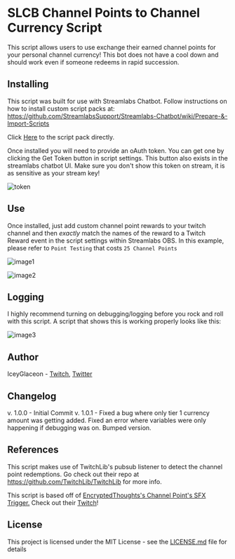 # SLCB Channel Points to Channel Currency Script

This script allows users to use exchange their earned channel points for your personal channel currency!
This bot does not have a cool down and should work even if someone redeems in rapid succession.

## Installing

This script was built for use with Streamlabs Chatbot.
Follow instructions on how to install custom script packs at:
https://github.com/StreamlabsSupport/Streamlabs-Chatbot/wiki/Prepare-&-Import-Scripts

Click [Here](https://github.com/iceyglaceon/SLCB-Channel-Points-to-Channel-Currency/blob/master/ChannelPointsToChannelCurrency.zip?raw=true) to the script pack directly.

Once installed you will need to provide an oAuth token. You can get one by clicking the Get Token button in script settings.
This button also exists in the streamlabs chatbot UI. Make sure you don't show this token on stream, it is as sensitive
as your stream key!

![token](https://user-images.githubusercontent.com/50642352/82402817-f8165480-9a22-11ea-8810-fc93899d785a.png)

## Use

Once installed, just add custom channel point rewards to your twitch channel and then _exactly_ match the names of the reward to a Twitch Reward event in the script settings within Streamlabs OBS. In this example, please refer to `Point Testing` that costs `25 Channel Points`

![image1](https://user-images.githubusercontent.com/64919861/83341215-9c0ac600-a295-11ea-997b-2fc5a16df307.png)

![image2](https://user-images.githubusercontent.com/64919861/83341207-7978ad00-a295-11ea-9094-76d697e2395a.png)

## Logging
I highly recommend turning on debugging/logging before you rock and roll with this script. A script that shows this is working properly looks like this: 

![image3](https://user-images.githubusercontent.com/64919861/83362483-7c7fa600-a346-11ea-8345-e46cd7fd804a.png)

## Author

IceyGlaceon - [Twitch](https://www.twitch.tv/iceyglaceon), [Twitter](https://www.twitter.com/theiceyglaceon)

## Changelog
v. 1.0.0 - Initial Commit
v. 1.0.1 - Fixed a bug where only tier 1 currency amount was getting added. Fixed an error where variables were only happening if debugging was on. Bumped version. 
## References

This script makes use of TwitchLib's pubsub listener to detect the channel point redemptions. Go check out their repo at https://github.com/TwitchLib/TwitchLib for more info.

This script is based off of [EncryptedThoughts's Channel Point's SFX Trigger.](https://github.com/Encrypted-Thoughts/SLCB-ChannelPointsSFXTrigger)
Check out their [Twitch](https://www.twitch.tv/EncryptedThoughts)!

## License

This project is licensed under the MIT License - see the [LICENSE.md](LICENSE) file for details
